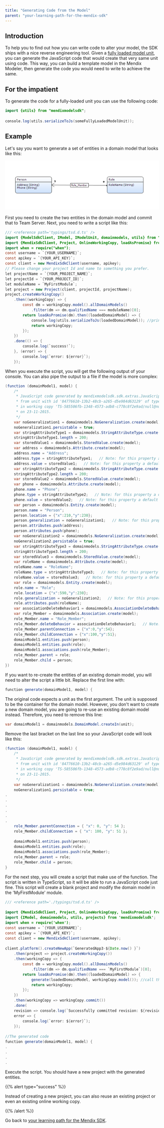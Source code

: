 ```yaml
---
title: "Generating Code from the Model"
parent: "your-learning-path-for-the-mendix-sdk"
---
```

## Introduction

To help you to find out how you can write code to alter your model, the SDK ships with a nice reverse engineering tool. Given a [fully loaded model unit](loading-units-and-elements), you can generate the JavaScript code that would create that very same unit using code. This way, you can build a template model in the Mendix Modeler, then generate the code you would need to write to achieve the same.

## For the impatient

To generate the code for a fully-loaded unit you can use the following code:

```java
import {utils} from "mendixmodelsdk";

console.log(utils.serializeToJs(someFullyLoadedModelUnit));
```

## Example

Let's say you want to generate a set of entities in a domain model that looks like this:

![](attachments/16056478/16844118.png)

First you need to create the two entities in the domain model and commit that to Team Server. Next, you need to write a script like this:

```java
/// <reference path='typings/tsd.d.ts' />
import {ModelSdkClient, IModel, IModelUnit, domainmodels, utils} from "mendixmodelsdk";
import {MendixSdkClient, Project, OnlineWorkingCopy, loadAsPromise} from "mendixplatformsdk";
import when = require("when");
const username = `{YOUR_USERNAME}`;
const apikey = `{YOUR_API_KEY}`;
const client = new MendixSdkClient(username, apikey);
// Please change your project Id and name to something you prefer.
let projectName = `{YOUR_PROJECT_NAME}`;
let projectId = `{YOUR_PROJECT_ID}`;
let moduleName = `MyFirstModule`;
let project = new Project(client, projectId, projectName);
project.createWorkingCopy()
    .then((workingCopy) => {
        const dm = workingCopy.model().allDomainModels()
            .filter(dm => dm.qualifiedName === moduleName)[0];
        return loadAsPromise(dm).then((loadedDomainModel) => {
            console.log(utils.serializeToJs(loadedDomainModel)); //print out the generated JavaScript
            return workingCopy;
        });
    })
    .done(() => {
        console.log(`success!`);
    }, (error) => {
        console.log(`error: ${error}`);
    });
```

When you execute the script, you will get the following output of your console. You can also pipe the output to a file if the model is more complex:

```java
(function (domainModel1, model) {
	/*
	 * JavaScript code generated by mendixmodelsdk.sdk.extras.JavaScriptSerializer
	 * from unit with id '84776610-13b2-48cb-a265-d5e984d63129' of type DomainModels$DomainModel
	 * in working copy 'TS-585506fb-1348-4573-adb8-c778c8f2e9ad/null@null'
	 * on 23-11-2015.
	 */
	var noGeneralization1 = domainmodels.NoGeneralization.create(model);
	noGeneralization1.persistable = true;
	var stringAttributeType1 = domainmodels.StringAttributeType.create(model);
	stringAttributeType1.length = 200;
	var storedValue1 = domainmodels.StoredValue.create(model);
	var address = domainmodels.Attribute.create(model);
	address.name = "Address";
	address.type = stringAttributeType1;   // Note: for this property a default value is defined.
	address.value = storedValue1;   // Note: for this property a default value is defined.
	var stringAttributeType2 = domainmodels.StringAttributeType.create(model);
	stringAttributeType2.length = 200;
	var storedValue2 = domainmodels.StoredValue.create(model);
	var phone = domainmodels.Attribute.create(model);
	phone.name = "Phone";
	phone.type = stringAttributeType2;   // Note: for this property a default value is defined.
	phone.value = storedValue2;   // Note: for this property a default value is defined.
	var person = domainmodels.Entity.create(model);
	person.name = "Person";
	person.location = {"x":210,"y":230};
	person.generalization = noGeneralization1;   // Note: for this property a default value is defined.
	person.attributes.push(address);
	person.attributes.push(phone);
	var noGeneralization2 = domainmodels.NoGeneralization.create(model);
	noGeneralization2.persistable = true;
	var stringAttributeType3 = domainmodels.StringAttributeType.create(model);
	stringAttributeType3.length = 200;
	var storedValue3 = domainmodels.StoredValue.create(model);
	var roleName = domainmodels.Attribute.create(model);
	roleName.name = "RoleName";
	roleName.type = stringAttributeType3;   // Note: for this property a default value is defined.
	roleName.value = storedValue3;   // Note: for this property a default value is defined.
	var role = domainmodels.Entity.create(model);
	role.name = "Role";
	role.location = {"x":590,"y":230};
	role.generalization = noGeneralization2;   // Note: for this property a default value is defined.
	role.attributes.push(roleName);
	var associationDeleteBehavior1 = domainmodels.AssociationDeleteBehavior.create(model);
	var role_Member = domainmodels.Association.create(model);
	role_Member.name = "Role_Member";
	role_Member.deleteBehavior = associationDeleteBehavior1;   // Note: for this property a default value is defined.
	role_Member.parentConnection = {"x":0,"y":54};
	role_Member.childConnection = {"x":100,"y":51};
	domainModel1.entities.push(person);
	domainModel1.entities.push(role);
	domainModel1.associations.push(role_Member);
	role_Member.parent = role;
	role_Member.child = person;
})
```

If you want to re-create the entities of an existing domain model, you will need to alter the script a little bit. Replace the first line with:

```java
function generate(domainModel1, model) {
```

The original code expects a unit as the first argument. The unit is supposed to be the container for the domain model. However, you don't want to create a new domain model, you are going to re-use an existing domain model instead. Therefore, you need to remove this line:

```java
var domainModel1 = domainmodels.DomainModel.createIn(unit);
```

Remove the last bracket on the last line so your JavaScript code will look like this:

```java
(function (domainModel1, model) {
    /*
     * JavaScript code generated by mendixmodelsdk.sdk.extras.JavaScriptSerializer
     * from unit with id '84776610-13b2-48cb-a265-d5e984d63129' of type DomainModels$DomainModel
     * in working copy 'TS-585506fb-1348-4573-adb8-c778c8f2e9ad/null@null'
     * on 23-11-2015.
     */
    var noGeneralization1 = domainmodels.NoGeneralization.create(model);
    noGeneralization1.persistable = true;
.
.
.
.
.
.
    role_Member.parentConnection = { "x": 0, "y": 54 };
    role_Member.childConnection = { "x": 100, "y": 51 };

    domainModel1.entities.push(person);
    domainModel1.entities.push(role);
    domainModel1.associations.push(role_Member);
    role_Member.parent = role;
    role_Member.child = person;
}    
```

For the next step, you will create a script that make use of the function. The script is written in TypeScript, so it will be able to run a JavaScript code just fine. This script will create a blank project and modify the domain model in the 'MyFirstModule' module.

```java
/// <reference path='./typings/tsd.d.ts' />

import {MendixSdkClient, Project, OnlineWorkingCopy, loadAsPromise} from 'mendixplatformsdk';
import {IModel, domainmodels, utils, projects} from 'mendixmodelsdk';
import when = require('when');
const username = `{YOUR_USERNAME}`;
const apikey = `{YOUR_API_KEY}`;
const client = new MendixSdkClient(username, apikey);

client.platform().createNewApp(`GeneratedApp3-${Date.now() }`)
    .then(project => project.createWorkingCopy())
    .then(workingCopy => {
        const dm = workingCopy.model().allDomainModels()
            .filter(dm => dm.qualifiedName === `MyFirstModule`)[0];
        return loadAsPromise(dm).then((loadedDomainModel) => {
            generate(loadedDomainModel, workingCopy.model()); //call the generated JavaScript here
            return workingCopy;
        });
    })
    .then(workingCopy => workingCopy.commit())
    .done(
    revision => console.log(`Successfully committed revision: ${revision.num() }. Done.`),
    error => {
        console.log(`error: ${error}`);
    });

//The generated code
function generate(domainModel1, model) {
.
.
.
.
```

Execute the script. You should have a new project with the generated entities.

{{% alert type="success" %}}

Instead of creating a new project, you can also reuse an existing project or even an existing online working copy.

{{% /alert %}}

Go back to [your learning path for the Mendix SDK](your-learning-path-for-the-mendix-sdk).
